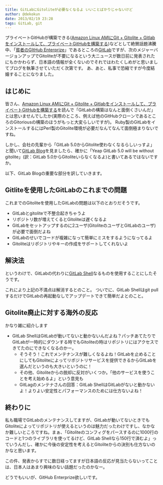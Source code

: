 ```yaml
---
title: GitLabにGitoliteが必要なくなるよ いいことばかりじゃないけど
author: @dekokun
date: 2013/02/19 23:28
tags: GitLab, git
---
```


プライベートGitHubが構築できる([Amazon Linux AMIにGit + Gitolite + Gitlabをインストールして、プライベートGitHubを構築する](http://d.hatena.ne.jp/dkfj/20130212/1360676224))などとして絶賛話題沸騰中、「[貧者のGItHub Enterprize](http://www.slideshare.net/takafumionaka/is-there-anynecessityofusinggithubenterprise/9)」であるところの[GitLab](https://github.com/gitlabhq/gitlabhq)ですが、次のメジャーバージョンアップでGitoliteが不要になるという大ニュースが数日前に発表されたにもかかわらず、日本語の情報が全くないのでそれではわたくしめがと思いましてブログを執筆させていただく次第です。
あ、あと、私事で恐縮ですが今度結婚することになりました。

## はじめに

皆さん、[Amazon Linux AMIにGit + Gitolite + Gitlabをインストールして、プライベートGitHubを構築する](http://d.hatena.ne.jp/dkfj/20130212/1360676224)を読んで「GitLabの構築はなんと面倒くさいんだ」とは思いませんでしたか(実際のところ、例えば他のGitHubクローンであるところのGitoriousの構築のほうがもっと大変らしいですが)。
Ruby製のGitLabをインストールするにはPerl製のGitolite環境が必要だなんてなんて面倒極まりないですね。

しかし、会社の先輩から「GitLab 5.0からGitolite使わなくなるらしいっすよ」と聞いて[GitLab Blog](http://blog.gitlabhq.com/)を見ましたら、確かに「Yeap GitLab 5.0 will be without gitolite」(訳：GitLab 5.0からGitoliteいらなくなるよ)と書いてあるではないですか。

以下、GitLab Blogの重要な部分を訳していきます。

## Gitliteを使用したGitLabのこれまでの問題

これまでのGitoliteを使用したGitLabの問題は以下のとおりだそうです。

* GitLabとgitoliteで不整合起きちゃうよ
* リポジトリ数が増えてくるとGitoliteは遅くなるよ
* GitLabをセットアップするのに2ユーザ(GitoliteのユーザとGitLabのユーザ)が必要で面倒だよね
* GitLabのせいでコードが複雑になって簡単にミスをするようになってるよ
* Gitoliteはリポジトリやキーの作成をサポートしてくれないよ

## 解決法

というわけで、GitLabの代わりに[GitLab Shell](https://github.com/gitlabhq/GitLab-shell)なるものを使用することにしたそうです。

これにより上記の不満点は解消するとのこと。
ついでに、GitLab Shellはgit pullするだけでGitLabの再起動なしでアップデートできて簡単だよとのこと。

## Gitolite廃止に対する海外の反応

かなり雑に紹介します

* GitLab ShellはGitLabが動いてないと動かないんだよね？パッチあてたりでGitLabが一時的にダウンする時でもGitoliteの時はリポジトリにはアクセスできてたのにできなくなるのかー。
    * そうそう！これでメンテナンスが難しくなるよね！GitLabを止めることにしてもGitoliteによってリポジトリサービスを提供できるからGitLabを選んだというのも大きいというのに！
    * その他、Gitoliteからの脱却に反対がいくつか。「他のサービスを使うことを考え始めるよ」という意見も
    * GitLagのメンテナさんの回答：GitLab ShellはGitLabがないと動かないよ！よりよい安定性とパフォーマンスのためには仕方ないよね！

## 終わりに

私も職場でGitLabのメンテナンスしてますが、GitLabが動いてないときでもGitoliteによってリポジトリが使えるというのは魅力だったわけですし、なかなか難しいところですね。まぁ、「Gitoliteのコンフィグをパースするのに1000行のコードと1つのライブラリを使ってるけど、GitLab Shellなら150行で済むよ」っていうんだし、確かに今後の安定性を考えるとGitoliteからの決別も仕方ないのかなと思います。

この件、発表からすでに数日経ってますが日本語の反応が見当たらないってことは、日本人はあまり興味のない話題だったのかなー。

どうでもいいが、GitHub Enterprize欲しいです。
